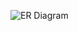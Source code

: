 ![ER Diagram](https://user-images.githubusercontent.com/112930891/190638749-dfc8d625-641a-4813-8478-4c71fdec956f.png)
